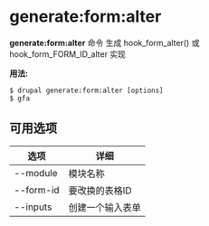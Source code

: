 # generate:form:alter
**generate:form:alter** 命令 生成 hook_form_alter() 或 hook_form_FORM_ID_alter 实现

**用法:**
```
$ drupal generate:form:alter [options] 
$ gfa  
```

## 可用选项
选项 | 详细
-------|-------------
--module | 模块名称
--form-id | 要改换的表格ID
--inputs | 创建一个输入表单
